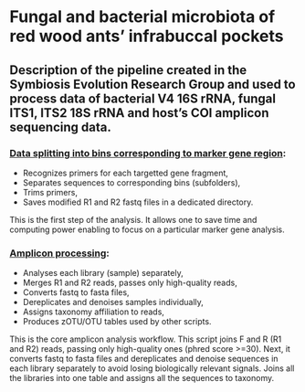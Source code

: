 # Fungal and bacterial microbiota of red wood ants’ infrabuccal pockets
## Description of the pipeline created in the Symbiosis Evolution Research Group and used to process data of bacterial V4 16S rRNA, fungal ITS1, ITS2 18S rRNA and host’s COI amplicon sequencing data.

### [Data splitting into bins corresponding to marker gene region](https://github.com/IgorSiedlecki/Microbial-diversity-of-Formica-polyctena-infrabuccal-pockets/blob/0554e65c7edac81b4bbc89a952d56022d42eacd5/multiSPLIT.py):
- Recognizes primers for each targetted gene fragment,
- Separates sequences to corresponding bins (subfolders),
- Trims primers,
- Saves modified R1 and R2 fastq files in a dedicated directory.
 
This is the first step of the analysis. It allows one to save time and computing power enabling to focus on a particular marker gene analysis. 
 
### [Amplicon processing](https://github.com/IgorSiedlecki/Microbial-diversity-of-Formica-polyctena-infrabuccal-pockets/blob/0554e65c7edac81b4bbc89a952d56022d42eacd5/LSD5.py):
- Analyses each library (sample) separately,
- Merges R1 and R2 reads, passes only high-quality reads,
- Converts fastq to fasta files,
- Dereplicates and denoises samples individually,
- Assigns taxonomy affiliation to reads,
- Produces zOTU/OTU tables used by other scripts.
 
This is the core amplicon analysis workflow. 
This script joins F and R (R1 and R2) reads, passing only high-quality ones (phred score >=30). 
Next, it converts fastq to fasta files and dereplicates and denoise sequences in each library separately to avoid losing biologically relevant signals.
Joins all the libraries into one table and assigns all the sequences to taxonomy.
